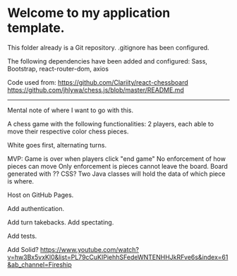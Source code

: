 # Welcome to my application template.

This folder already is a Git repository.
.gitignore has been configured.

The following dependencies have been added and configured:
Sass,
Bootstrap,
react-router-dom,
axios

Code used from:
https://github.com/Clariity/react-chessboard
https://github.com/jhlywa/chess.js/blob/master/README.md

---

Mental note of where I want to go with this.

A chess game with the following functionalities:
2 players, each able to move their respective color chess pieces.

White goes first, alternating turns.

MVP:
Game is over when players click "end game"
No enforcement of how pieces can move
Only enforcement is pieces cannot leave the board.
Board generated with ?? CSS?
Two Java classes will hold the data of which piece is where.

Host on GitHub Pages.

Add authentication.

Add turn takebacks.
Add spectating.

Add tests.

Add Solid? https://www.youtube.com/watch?v=hw3Bx5vxKl0&list=PL79cCuKIPiehhSFedeWNTENHHJkRFve6s&index=61&ab_channel=Fireship